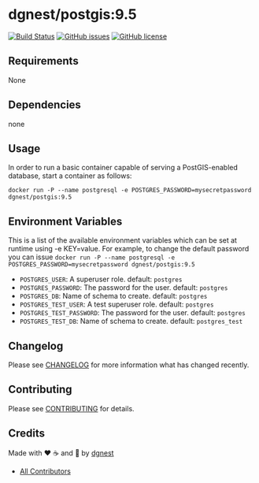 # dgnest/postgis:9.5

[![Build Status](https://travis-ci.org/dgnest/docker-postgis.svg)](https://travis-ci.org/dgnest/docker-postgis)
[![GitHub issues](https://img.shields.io/github/issues/dgnest/docker-postgis.svg)](https://github.com/dgnest/docker-postgis/issues)
[![GitHub license](https://img.shields.io/github/license/mashape/apistatus.svg?style=flat-square)](LICENSE)


Requirements
------------

None


## Dependencies

none

## Usage

In order to run a basic container capable of serving a PostGIS-enabled database, start a container as follows:

    docker run -P --name postgresql -e POSTGRES_PASSWORD=mysecretpassword dgnest/postgis:9.5

## Environment Variables

This is a list of the available environment variables which can be set at runtime using -e KEY=value.
For example, to change the default password you can issue `docker run -P --name postgresql -e POSTGRES_PASSWORD=mysecretpassword dgnest/postgis:9.5`

* `POSTGRES_USER`: A superuser role. default: `postgres`
* `POSTGRES_PASSWORD`: The password for the user. default: `postgres`
* `POSTGRES_DB`: Name of schema to create. default: `postgres`
* `POSTGRES_TEST_USER`: A test superuser role. default: `postgres`
* `POSTGRES_TEST_PASSWORD`: The password for the user. default: `postgres`
* `POSTGRES_TEST_DB`: Name of schema to create. default: `postgres_test`

## Changelog

Please see [CHANGELOG](CHANGELOG.md) for more information what has changed recently.

## Contributing

Please see [CONTRIBUTING](CONTRIBUTING.md) for details.

## Credits

Made with :heart: :coffee: and :pizza: by [dgnest][link-company]

- [All Contributors][link-contributors]

[link-company]: https://github.com/dgnest
[link-author]: https://github.com/luismayta
[link-contributors]: AUTHORS